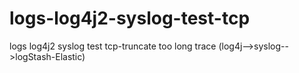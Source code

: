 # logs-log4j2-syslog-test-tcp
logs log4j2 syslog test tcp-truncate too long trace (log4j-->syslog-->logStash-Elastic)
